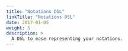 ```yaml
---
title: "Notations DSL"
linkTitle: "Notations DSL"
date: 2017-01-05
weight: 5
description: >
  A DSL to ease representing your notations.
---
```


